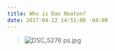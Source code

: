 ```yaml
---
title: Who is Dan Neaton?
date: 2017-04-22 14:51:00 -04:00
---
```


> ![DSC_5276 ps.jpg](/uploads/DSC_5276%20ps.jpg)